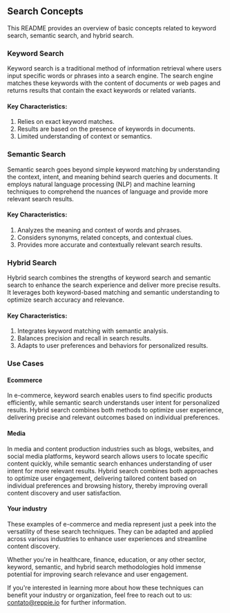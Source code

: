 ## Search Concepts
This README provides an overview of basic concepts related to keyword search, semantic search, and hybrid search.

### Keyword Search
Keyword search is a traditional method of information retrieval where users input specific words or phrases into a search engine. The search engine matches these keywords with the content of documents or web pages and returns results that contain the exact keywords or related variants.

#### Key Characteristics:

1. Relies on exact keyword matches.
2. Results are based on the presence of keywords in documents.
3. Limited understanding of context or semantics.

### Semantic Search
Semantic search goes beyond simple keyword matching by understanding the context, intent, and meaning behind search queries and documents. It employs natural language processing (NLP) and machine learning techniques to comprehend the nuances of language and provide more relevant search results.

#### Key Characteristics:

1. Analyzes the meaning and context of words and phrases.
2. Considers synonyms, related concepts, and contextual clues.
3. Provides more accurate and contextually relevant search results.


### Hybrid Search
Hybrid search combines the strengths of keyword search and semantic search to enhance the search experience and deliver more precise results. It leverages both keyword-based matching and semantic understanding to optimize search accuracy and relevance.

#### Key Characteristics:

1. Integrates keyword matching with semantic analysis. 
2. Balances precision and recall in search results.
3. Adapts to user preferences and behaviors for personalized results.

### Use Cases

#### Ecommerce

In e-commerce, keyword search enables users to find specific products efficiently, while semantic search understands user intent for personalized results. Hybrid search combines both methods to optimize user experience, delivering precise and relevant outcomes based on individual preferences.

#### Media

In media and content production industries such as blogs, websites, and social media platforms, keyword search allows users to locate specific content quickly, while semantic search enhances understanding of user intent for more relevant results. Hybrid search combines both approaches to optimize user engagement, delivering tailored content based on individual preferences and browsing history, thereby improving overall content discovery and user satisfaction.

#### Your industry

These examples of e-commerce and media represent just a peek into the versatility of these search techniques. They can be adapted and applied across various industries to enhance user experiences and streamline content discovery. 

Whether you're in healthcare, finance, education, or any other sector, keyword, semantic, and hybrid search methodologies hold immense potential for improving search relevance and user engagement. 

If you're interested in learning more about how these techniques can benefit your industry or organization, feel free to reach out to us: contato@reppie.io for further information.